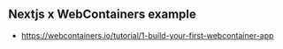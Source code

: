 ## Nextjs x WebContainers example
- https://webcontainers.io/tutorial/1-build-your-first-webcontainer-app
